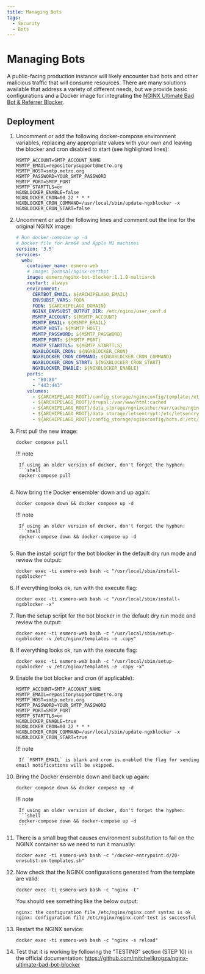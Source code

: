```yaml
---
title: Managing Bots
tags:
  - Security
  - Bots
---
```


# Managing Bots

A public-facing production instance will likely encounter bad bots and other malicious traffic that will consume resources. There are many solutions available that address a variety of different needs, but we provide basic configurations and a Docker image for integrating the [NGINX Ultimate Bad Bot & Referrer Blocker](https://github.com/mitchellkrogza/nginx-ultimate-bad-bot-blocker).

## Deployment

1. Uncomment or add the following docker-compose environment variables, replacing any appropriate values with your own and leaving the blocker and cron disabled to start (see highlighted lines):
   ```dotenv title=".env" hl_lines="7 10"
   MSMTP_ACCOUNT=SMTP_ACCOUNT_NAME
   MSMTP_EMAIL=repositorysupport@metro.org
   MSMTP_HOST=smtp.metro.org
   MSMTP_PASSWORD=YOUR_SMTP_PASSWORD
   MSMTP_PORT=SMTP_PORT
   MSMTP_STARTTLS=on
   NGXBLOCKER_ENABLE=false
   NGXBLOCKER_CRON=00 22 * * *
   NGXBLOCKER_CRON_COMMAND=/usr/local/sbin/update-ngxblocker -x
   NGXBLOCKER_CRON_START=false
   ```
2. Uncomment or add the following lines and comment out the line for the original NGINX image:
   ```yaml title="docker-compose.yml" hl_lines="7 8 15-24 33"
   # Run docker-compose up -d
   # Docker file for Arm64 and Apple M1 machines
   version: '3.5'
   services:
     web:
       container_name: esmero-web
       # image: jonasal/nginx-certbot
       image: esmero/nginx-bot-blocker:1.1.0-multiarch
       restart: always
       environment:
         CERTBOT_EMAIL: ${ARCHIPELAGO_EMAIL}
         ENVSUBST_VARS: FQDN
         FQDN: ${ARCHIPELAGO_DOMAIN}
         NGINX_ENVSUBST_OUTPUT_DIR: /etc/nginx/user_conf.d
         MSMTP_ACCOUNT: ${MSMTP_ACCOUNT}
         MSMTP_EMAIL: ${MSMTP_EMAIL}
         MSMTP_HOST: ${MSMTP_HOST}
         MSMTP_PASSWORD: ${MSMTP_PASSWORD}
         MSMTP_PORT: ${MSMTP_PORT}
         MSMTP_STARTTLS: ${MSMTP_STARTTLS}
         NGXBLOCKER_CRON: ${NGXBLOCKER_CRON}
         NGXBLOCKER_CRON_COMMAND: ${NGXBLOCKER_CRON_COMMAND}
         NGXBLOCKER_CRON_START: ${NGXBLOCKER_CRON_START}
         NGXBLOCKER_ENABLE: ${NGXBLOCKER_ENABLE}
       ports:
         - "80:80"
         - "443:443"
       volumes:
         - ${ARCHIPELAGO_ROOT}/config_storage/nginxconfig/template:/etc/nginx/templates
         - ${ARCHIPELAGO_ROOT}/drupal:/var/www/html:cached
         - ${ARCHIPELAGO_ROOT}/data_storage/ngnixcache:/var/cache/nginx
         - ${ARCHIPELAGO_ROOT}/data_storage/letsencrypt:/etc/letsencrypt
         - ${ARCHIPELAGO_ROOT}/config_storage/nginxconfig/bots.d:/etc/nginx/bots.d
   ```
3. First pull the new image:
   ```shell
   docker compose pull
   ```

    !!! note
    
        If using an older version of docker, don't forget the hyphen:
        ```shell
        docker-compose pull
        ```

4. Now bring the Docker ensembler down and up again:
   ```shell
   docker compose down && docker compose up -d
   ```

    !!! note
    
        If using an older version of docker, don't forget the hyphen:
        ```shell
        docker-compose down && docker-compose up -d
        ```

4. Run the install script for the bot blocker in the default dry run mode and review the output:
   ```shell
   docker exec -ti esmero-web bash -c "/usr/local/sbin/install-ngxblocker"
   ```
5. If everything looks ok, run with the execute flag:
   ```shell
   docker exec -ti esmero-web bash -c "/usr/local/sbin/install-ngxblocker -x"
   ```
6. Run the setup script for the bot blocker in the default dry run mode and review the output:
   ```shell
   docker exec -ti esmero-web bash -c "/usr/local/sbin/setup-ngxblocker -v /etc/nginx/templates -e .copy"
   ```
7. If everything looks ok, run with the execute flag:
   ```shell
   docker exec -ti esmero-web bash -c "/usr/local/sbin/setup-ngxblocker -v /etc/nginx/templates -e .copy -x"
   ```
8. Enable the bot blocker and cron (if applicable):
   ```dotenv title=".env" hl_lines="7 10"
   MSMTP_ACCOUNT=SMTP_ACCOUNT_NAME
   MSMTP_EMAIL=repositorysupport@metro.org
   MSMTP_HOST=smtp.metro.org
   MSMTP_PASSWORD=YOUR_SMTP_PASSWORD
   MSMTP_PORT=SMTP_PORT
   MSMTP_STARTTLS=on
   NGXBLOCKER_ENABLE=true
   NGXBLOCKER_CRON=00 22 * * *
   NGXBLOCKER_CRON_COMMAND=/usr/local/sbin/update-ngxblocker -x
   NGXBLOCKER_CRON_START=true
   ```

    !!! note
    
        If `MSMTP_EMAIL` is blank and cron is enabled the flag for sending email notifications will be skipped.

9. Bring the Docker ensemble down and back up again:
   ```shell
   docker compose down && docker compose up -d
   ```

    !!! note
    
        If using an older version of docker, don't forget the hyphen:
        ```shell
        docker-compose down && docker-compose up -d
        ```

10. There is a small bug that causes environment substitution to fail on the NGINX container so we need to run it manually:
    ```shell
    docker exec -ti esmero-web bash -c "/docker-entrypoint.d/20-envsubst-on-templates.sh"
    ```
11. Now check that the NGINX configurations generated from the template are valid:
    ```shell
    docker exec -ti esmero-web bash -c "nginx -t"
    ```
    You should see something like the below output:
    ```shell
    nginx: the configuration file /etc/nginx/nginx.conf syntax is ok
    nginx: configuration file /etc/nginx/nginx.conf test is successful 
    ```
12. Restart the NGINX service:
    ```shell
    docker exec -ti esmero-web bash -c "nginx -s reload"
    ```
13. Test that it is working by following the "TESTING" section (STEP 10) in the official documentation: <https://github.com/mitchellkrogza/nginx-ultimate-bad-bot-blocker>

